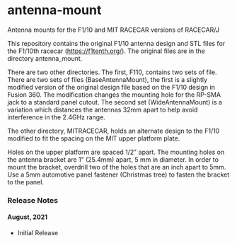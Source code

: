 # antenna-mount
Antenna mounts for the F1/10 and MIT RACECAR versions of RACECAR/J

This repository contains the original F1/10 antenna design and STL files for the F1/10th racecar (https://f1tenth.org/). The original files are in the directory antenna_mount.

There are two other directories. The first, F110, contains two sets of file. There are two sets of files (BaseAntennaMount), the first is a slightly modified version of the original design file based on the F1/10 design in Fusion 360. The modification changes the mounting hole for the RP-SMA jack to a standard panel cutout. The second set (WideAntennaMount) is a variation which distances the antennas 32mm apart to help avoid interference in the 2.4GHz range.

The other directory, MITRACECAR, holds an alternate design to the F1/10 modified to fit the spacing on the MIT upper platform plate. 

Holes on the upper platform are spaced 1/2" apart. The mounting holes on the antenna bracket are 1" (25.4mm) apart, 5 mm in diameter. In order to mount the bracket, overdrill two of the holes that are an inch apart to 5mm. Use a 5mm automotive panel fastener (Christmas tree) to fasten the bracket to the panel. 

### Release Notes

#### August, 2021
* Initial Release
